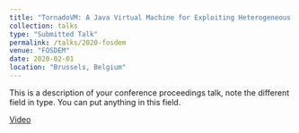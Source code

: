 ```yaml
---
title: "TornadoVM: A Java Virtual Machine for Exploiting Heterogeneous Hardware"
collection: talks
type: "Submitted Talk"
permalink: /talks/2020-fosdem
venue: "FOSDEM"
date: 2020-02-01
location: "Brussels, Belgium"
---
```


This is a description of your conference proceedings talk, note the different field in type. You can put anything in this field.

[Video](https://video.fosdem.org/2020/H.1302/tornadovm.webm)
